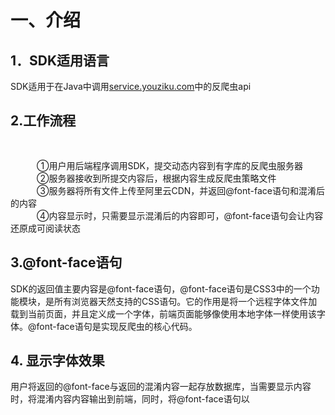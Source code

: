 # 一、介绍

## 1．SDK适用语言<br/>
SDK适用于在Java中调用<a  target="_blank"  href="http://service.youziku.com">service.youziku.com</a>中的反爬虫api<br/>

## 2.工作流程<br/>　　
   ①用户用后端程序调用SDK，提交动态内容到有字库的反爬虫服务器<br/>
   ②服务器接收到所提交内容后，根据内容生成反爬虫策略文件<br/>
   ③服务器将所有文件上传至阿里云CDN，并返回@font-face语句和混淆后的内容<br/>
   ④内容显示时，只需要显示混淆后的内容即可，@font-face语句会让内容还原成可阅读状态<br/>

## 3.@font-face语句<br/>
SDK的返回值主要内容是@font-face语句，@font-face语句是CSS3中的一个功能模块，是所有浏览器天然支持的CSS语句。它的作用是将一个远程字体文件加载到当前页面，并且定义成一个字体，前端页面能够像使用本地字体一样使用该字体。@font-face语句是实现反爬虫的核心代码。<br/>

## 4. 显示字体效果
用户将返回的@font-face与返回的混淆内容一起存放数据库，当需要显示内容时，将混淆内容内容输出到前端，同时，将@font-face语句以<style>标签形式插入到前端代码中，混淆内容通过@font-face的字体即可还原出原始内容。

# 二、环境
1)jar包方式引用<br/><br/>
 1.jdk1.6.0_31及以上 <br />
 2.依赖：<br />
　　　commons-httpclient-3.0.1<br />
　　　commons-logging-1.0.3<br />
　　　commons-codec-1.2<br />
　　　fastjson-1.2.5<br />
   
 3.<a href="https://github.com/youziku/youziku-plus-sdk-java/raw/master/sdk%E4%B8%8B%E8%BD%BD/youziku-service-plus.sdk-1.0.0.zip">sdk下载</a><br />
2)maven方式(推荐)
``` xml
   	<dependency>
	   <groupId>com.github.youziku</groupId>
           <artifactId>youziku.service-plus.sdk</artifactId>
           <version>1.0.0</version>
	</dependency>
```
# 三、引用

# 四、Sample
## 1.初始化YouzikuServicePlusClient实例,在全局配置一遍即可
```java 
public static final IYouzikuServicePlusClient YouzikuClient = new YouzikuServicePlusClient("xxxxxx");//xxxxxx为用户的apikey
```
## 2.调用接口
### 2.1.处理全部文本-所有格式
``` java
      RamSortUnicodeApiOption option = new RamSortUnicodeApiOption();
      //处理汉字
      option.setRanChinese(true);
      //处理字母
      option.setRanEnglish(true);
      //处理数字
      option.setRanNumber(true);
      
      RamUnicodeItemResult fontFaceResult= YouzikuClient
		 .getFontFace(new RamUnicodeFontApiParam(
		 "xxx", "有字库，让中文跃上云端！",
		 "#id-1", false,option));
```
### 2.2.处理全部文本-WOFF
``` java
      RamSortUnicodeApiOption option = new RamSortUnicodeApiOption();
      //处理汉字
      option.setRanChinese(true);
      //处理字母
      option.setRanEnglish(true);
      //处理数字
      option.setRanNumber(true);
      
      RamUnicodeItemResult wofffontFaceResult = YouzikuClient
		 .getWoffFontFace(new RamUnicodeFontApiParam(
		 "xxx",
		 "有字库，让中文跃上云端！",
		 ".class-1",false,option));
```
### 2.3.处理指定文本-所有格式
``` java
      RamSortUnicodeApiOption option = new RamSortUnicodeApiOption();
      //处理汉字
      option.setRanChinese(true);
      //处理字母
      option.setRanEnglish(true);
      //处理数字
      option.setRanNumber(true);
      
       RamUnicodeItemResult fontFaceResult= YouzikuClient
		 .getScopeFontFace(new RamUnicodeScopeFontApiParam(
		 "xxx","有字库，让中文跃上云端！",
		 ".class-2", false,option,"有字库"));
```
### 2.4.处理指定文本-WOFF

``` java
     RamSortUnicodeApiOption option = new RamSortUnicodeApiOption();
      //处理汉字
      option.setRanChinese(true);
      //处理字母
      option.setRanEnglish(true);
      //处理数字
      option.setRanNumber(true);
      
     RamUnicodeItemResult wofffontFaceResult = YouzikuClient
		 .getScopeWoffFontFace(new RamUnicodeScopeFontApiParam(
		 "xxx","有字库，让中文跃上云端！",
		 "#id-2",false,option,"有字库"));
```

